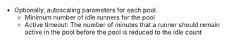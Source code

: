 - Optionally, autoscaling parameters for each pool.
  - Minimum number of idle runners for the pool
  - Active timeout: The number of minutes that a runner should remain active in the pool before the pool is reduced to the idle count
